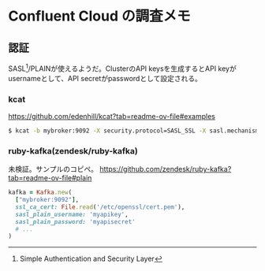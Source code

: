 # Confluent Cloud の調査メモ

## 認証

SASL[^1]/PLAINが使えるようだ。ClusterのAPI keysを生成するとAPI keyがusernameとして、API secretがpasswordとして設定される。

### kcat

https://github.com/edenhill/kcat?tab=readme-ov-file#examples

```sh
$ kcat -b mybroker:9092 -X security.protocol=SASL_SSL -X sasl.mechanism=PLAIN -X sasl.username=myapikey -X sasl.password=myapisecret ...
```

### ruby-kafka(zendesk/ruby-kafka)

未検証。サンプルのコピペ。
https://github.com/zendesk/ruby-kafka?tab=readme-ov-file#plain

```rb
kafka = Kafka.new(
  ["mybroker:9092"],
  ssl_ca_cert: File.read('/etc/openssl/cert.pem'),
  sasl_plain_username: 'myapikey',
  sasl_plain_password: 'myapisecret'
  # ...
)
```

[^1]:Simple Authentication and Security Layer
